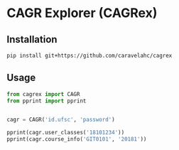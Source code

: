 CAGR Explorer (CAGRex)
======================

Installation
------------
```bash
pip install git+https://github.com/caravelahc/cagrex
```

Usage
-----
```python
from cagrex import CAGR
from pprint import pprint


cagr = CAGR('id.ufsc', 'password')

pprint(cagr.user_classes('18101234'))
pprint(cagr.course_info('GIT0101', '20181'))
```
